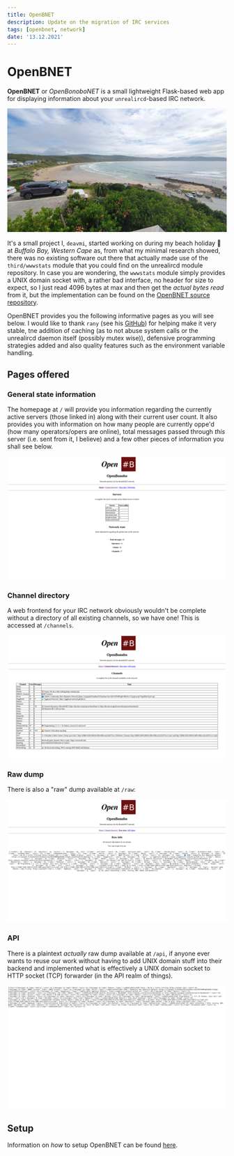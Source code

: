 ```yaml
---
title: OpenBNET
description: Update on the migration of IRC services
tags: [openbnet, network]
date: '13.12.2021'
---
```


OpenBNET
========

**OpenBNET** or _OpenBonoboNET_ is a small lightweight Flask-based web app for displaying information about your `unrealircd`-based IRC network.

![](buffalo_bay.jpeg)

It's a small project I, `deavmi`, started working on during my beach holiday 🌊️ at _Buffalo Bay, Western Cape_ as, from what my minimal research showed,
there was no existing software out there that actually made use of the `third/wwwstats` module that you could find on the unrealircd module repository. In case you are wondering, the `wwwstats` module simply provides a UNIX domain socket with, a rather bad interface, no header for size to expect, so I just read 4096 bytes at max and then get the _actual bytes read_ from it, but the implementation can be found on the [OpenBNET source repository](https://github.com/bonobonet/OpenBNET).

OpenBNET provides you the following informative pages as you will see below. I would like to thank `rany` (see his [GitHub](https://github.com/rany2/)) for helping make it very stable, tne addition of caching (as to not abuse system calls or the unrealircd daemon itself (possibly mutex wise)), defensive programming strategies added and also quality features such as the environment variable handling.

## Pages offered

### General state information

The homepage at `/` will provide you information regarding the currently active servers (those linked in) along with their current user count. It also provides you with information on how many people are currently oppe'd (how many operators/opers are online), total messages passed through _this_ server (i.e. sent from it, I believe) and a few other pieces of information you shall see below.

![](home.png)

### Channel directory

A web frontend for your IRC network obviously wouldn't be complete without a directory of all existing channels, so we have one! This is accessed at `/channels`.

![](chan_list.png)

### Raw dump

There is also a "raw" dump available at `/raw`:

![](raw.png)

### API

There is a plaintext _actually_ raw dump available at `/api`, if anyone ever wants to reuse our work without having to add UNIX domain stuff into their backend and implemented what is effectively a UNIX domain socket to HTTP socket (TCP) forwarder (in the API realm of things).

![](api.png)

## Setup

Information on _how_ to setup OpenBNET can be found [here](../../openbnet).
